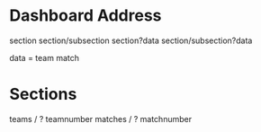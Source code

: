 # Dashboard Address
section
section/subsection
section?data
section/subsection?data

data = 
team
match

# Sections
teams /  ? teamnumber
matches /  ? matchnumber
